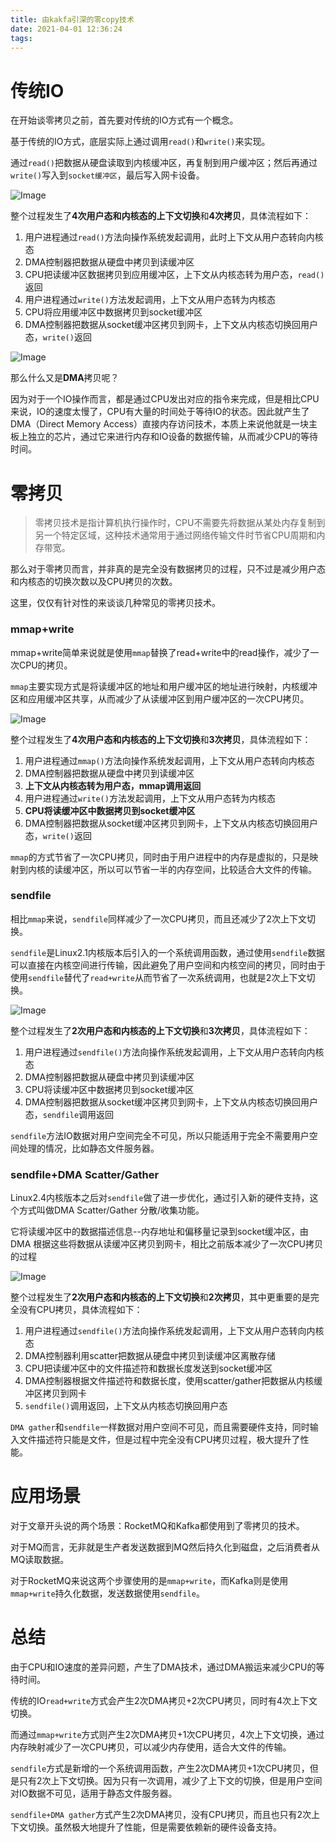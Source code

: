 ```yaml
---
title: 由kakfa引深的零copy技术
date: 2021-04-01 12:36:24
tags:
---
```


# 传统IO

在开始谈零拷贝之前，首先要对传统的IO方式有一个概念。

基于传统的IO方式，底层实际上通过调用`read()`和`write()`来实现。

通过`read()`把数据从硬盘读取到内核缓冲区，再复制到用户缓冲区；然后再通过`write()`写入到`socket缓冲区`，最后写入网卡设备。

![Image](https://mmbiz.qpic.cn/mmbiz_jpg/ibBMVuDfkZUnVmOVDTlSicmTLLZ82HtKeZxMVCAtvqB7vjPIJneciauiaqibxcMblRMQoDmgMWB1dEVuNI4URSIbKUA/640?wx_fmt=jpeg&wxfrom=5&wx_lazy=1&wx_co=1)

整个过程发生了**4次用户态和内核态的上下文切换**和**4次拷贝**，具体流程如下：

1. 用户进程通过`read()`方法向操作系统发起调用，此时上下文从用户态转向内核态
2. DMA控制器把数据从硬盘中拷贝到读缓冲区
3. CPU把读缓冲区数据拷贝到应用缓冲区，上下文从内核态转为用户态，`read()`返回
4. 用户进程通过`write()`方法发起调用，上下文从用户态转为内核态
5. CPU将应用缓冲区中数据拷贝到socket缓冲区
6. DMA控制器把数据从socket缓冲区拷贝到网卡，上下文从内核态切换回用户态，`write()`返回

![Image](https://mmbiz.qpic.cn/mmbiz_jpg/ibBMVuDfkZUnVmOVDTlSicmTLLZ82HtKeZxcm1fbqD965WCQRm9yiayVyMheVyRFHXo19M0pfeomCaH8O2OBicpicgA/640?wx_fmt=jpeg&wxfrom=5&wx_lazy=1&wx_co=1)

那么什么又是**DMA**拷贝呢？

因为对于一个IO操作而言，都是通过CPU发出对应的指令来完成，但是相比CPU来说，IO的速度太慢了，CPU有大量的时间处于等待IO的状态。因此就产生了DMA（Direct Memory Access）直接内存访问技术，本质上来说他就是一块主板上独立的芯片，通过它来进行内存和IO设备的数据传输，从而减少CPU的等待时间。

# 零拷贝

> 零拷贝技术是指计算机执行操作时，CPU不需要先将数据从某处内存复制到另一个特定区域，这种技术通常用于通过网络传输文件时节省CPU周期和内存带宽。

那么对于零拷贝而言，并非真的是完全没有数据拷贝的过程，只不过是减少用户态和内核态的切换次数以及CPU拷贝的次数。

这里，仅仅有针对性的来谈谈几种常见的零拷贝技术。

### mmap+write

mmap+write简单来说就是使用`mmap`替换了read+write中的read操作，减少了一次CPU的拷贝。

`mmap`主要实现方式是将读缓冲区的地址和用户缓冲区的地址进行映射，内核缓冲区和应用缓冲区共享，从而减少了从读缓冲区到用户缓冲区的一次CPU拷贝。

![Image](https://mmbiz.qpic.cn/mmbiz_jpg/ibBMVuDfkZUnVmOVDTlSicmTLLZ82HtKeZ9veTtLOR5gXvOpfiaf5P2SS40KOOm3rKvAsdzRSnHOKVpia2iaeNdO8KA/640?wx_fmt=jpeg&wxfrom=5&wx_lazy=1&wx_co=1)

整个过程发生了**4次用户态和内核态的上下文切换**和**3次拷贝**，具体流程如下：

1. 用户进程通过`mmap()`方法向操作系统发起调用，上下文从用户态转向内核态
2. DMA控制器把数据从硬盘中拷贝到读缓冲区
3. **上下文从内核态转为用户态，mmap调用返回**
4. 用户进程通过`write()`方法发起调用，上下文从用户态转为内核态
5. **CPU将读缓冲区中数据拷贝到socket缓冲区**
6. DMA控制器把数据从socket缓冲区拷贝到网卡，上下文从内核态切换回用户态，`write()`返回

`mmap`的方式节省了一次CPU拷贝，同时由于用户进程中的内存是虚拟的，只是映射到内核的读缓冲区，所以可以节省一半的内存空间，比较适合大文件的传输。

### sendfile

相比`mmap`来说，`sendfile`同样减少了一次CPU拷贝，而且还减少了2次上下文切换。

`sendfile`是Linux2.1内核版本后引入的一个系统调用函数，通过使用`sendfile`数据可以直接在内核空间进行传输，因此避免了用户空间和内核空间的拷贝，同时由于使用`sendfile`替代了`read+write`从而节省了一次系统调用，也就是2次上下文切换。

![Image](https://mmbiz.qpic.cn/mmbiz_jpg/ibBMVuDfkZUnVmOVDTlSicmTLLZ82HtKeZibzJ5E3HGYYh1MYJp2Qog7fyXwYjXkqNKkDWO94rZMbAp2MOSPpUj1g/640?wx_fmt=jpeg&wxfrom=5&wx_lazy=1&wx_co=1)

整个过程发生了**2次用户态和内核态的上下文切换**和**3次拷贝**，具体流程如下：

1. 用户进程通过`sendfile()`方法向操作系统发起调用，上下文从用户态转向内核态
2. DMA控制器把数据从硬盘中拷贝到读缓冲区
3. CPU将读缓冲区中数据拷贝到socket缓冲区
4. DMA控制器把数据从socket缓冲区拷贝到网卡，上下文从内核态切换回用户态，`sendfile`调用返回

`sendfile`方法IO数据对用户空间完全不可见，所以只能适用于完全不需要用户空间处理的情况，比如静态文件服务器。

### sendfile+DMA Scatter/Gather

Linux2.4内核版本之后对`sendfile`做了进一步优化，通过引入新的硬件支持，这个方式叫做DMA Scatter/Gather 分散/收集功能。

它将读缓冲区中的数据描述信息--内存地址和偏移量记录到socket缓冲区，由 DMA 根据这些将数据从读缓冲区拷贝到网卡，相比之前版本减少了一次CPU拷贝的过程

![Image](https://mmbiz.qpic.cn/mmbiz_jpg/ibBMVuDfkZUnVmOVDTlSicmTLLZ82HtKeZmMb5P3kcAF4oa244rgSpks8tSLKicDE5U0v7Kice2aLxQUUm1dCyCvxg/640?wx_fmt=jpeg&wxfrom=5&wx_lazy=1&wx_co=1)

整个过程发生了**2次用户态和内核态的上下文切换**和**2次拷贝**，其中更重要的是完全没有CPU拷贝，具体流程如下：

1. 用户进程通过`sendfile()`方法向操作系统发起调用，上下文从用户态转向内核态
2. DMA控制器利用scatter把数据从硬盘中拷贝到读缓冲区离散存储
3. CPU把读缓冲区中的文件描述符和数据长度发送到socket缓冲区
4. DMA控制器根据文件描述符和数据长度，使用scatter/gather把数据从内核缓冲区拷贝到网卡
5. `sendfile()`调用返回，上下文从内核态切换回用户态

`DMA gather`和`sendfile`一样数据对用户空间不可见，而且需要硬件支持，同时输入文件描述符只能是文件，但是过程中完全没有CPU拷贝过程，极大提升了性能。

# 应用场景

对于文章开头说的两个场景：RocketMQ和Kafka都使用到了零拷贝的技术。

对于MQ而言，无非就是生产者发送数据到MQ然后持久化到磁盘，之后消费者从MQ读取数据。

对于RocketMQ来说这两个步骤使用的是`mmap+write`，而Kafka则是使用`mmap+write`持久化数据，发送数据使用`sendfile`。

# 总结

由于CPU和IO速度的差异问题，产生了DMA技术，通过DMA搬运来减少CPU的等待时间。

传统的IO`read+write`方式会产生2次DMA拷贝+2次CPU拷贝，同时有4次上下文切换。

而通过`mmap+write`方式则产生2次DMA拷贝+1次CPU拷贝，4次上下文切换，通过内存映射减少了一次CPU拷贝，可以减少内存使用，适合大文件的传输。

`sendfile`方式是新增的一个系统调用函数，产生2次DMA拷贝+1次CPU拷贝，但是只有2次上下文切换。因为只有一次调用，减少了上下文的切换，但是用户空间对IO数据不可见，适用于静态文件服务器。

`sendfile+DMA gather`方式产生2次DMA拷贝，没有CPU拷贝，而且也只有2次上下文切换。虽然极大地提升了性能，但是需要依赖新的硬件设备支持。